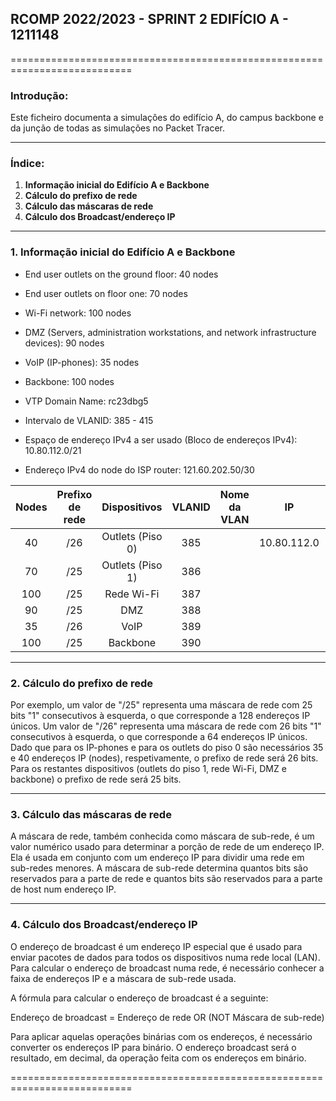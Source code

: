 ## RCOMP 2022/2023 - SPRINT 2 EDIFÍCIO A - 1211148 ##

===========================================================================

### Introdução: ###
Este ficheiro documenta a simulaçôes do edifício A, do campus backbone e da
junção de todas as simulações no Packet Tracer.

------------------------------------------------------------------------------------------------------------------------------------------------------------

### Índice: ###

1. **Informação inicial do Edifício A e Backbone**
2. **Cálculo do prefixo de rede**
3. **Cálculo das máscaras de rede**
4. **Cálculo dos Broadcast/endereço IP**

------------------------------------------------------------------------------------------------------------------------------------------------------------

### 1. Informação inicial do Edifício A e Backbone ###

- End user outlets on the ground floor: 40 nodes
- End user outlets on floor one: 70 nodes
- Wi-Fi network: 100 nodes
- DMZ (Servers, administration workstations, and network infrastructure devices): 90 nodes
- VoIP (IP-phones): 35 nodes
- Backbone: 100 nodes

- VTP Domain Name: rc23dbg5
- Intervalo de VLANID: 385 - 415
- Espaço de endereço IPv4 a ser usado (Bloco de endereços IPv4): 10.80.112.0/21
- Endereço IPv4 do node do ISP router: 121.60.202.50/30

| Nodes | Prefixo de rede |   Dispositivos   | VLANID | Nome da VLAN |     IP      | Primeiro IP | Último IP | Máscara de rede | Broadcast |
|:-----:|:---------------:|:----------------:|:------:|--------------|:-----------:|:-----------:|:---------:|-----------------|:---------:|
|  40   |       /26       | Outlets (Piso 0) |  385   |              | 10.80.112.0 |             |           |                 |           |
|  70   |       /25       | Outlets (Piso 1) |  386   |              |             |             |           |                 |           |
|  100  |       /25       |    Rede Wi-Fi    |  387   |              |             |             |           |                 |           |
|  90   |       /25       |       DMZ        |  388   |              |             |             |           |                 |           |
|  35   |       /26       |       VoIP       |  389   |              |             |             |           |                 |           |
|  100  |       /25       |     Backbone     |  390   |              |             |             |           |                 |           |

------------------------------------------------------------------------------------------------------------------------------------------------------------

### 2. Cálculo do prefixo de rede ###

Por exemplo, um valor de "/25" representa uma máscara de rede com 25 bits "1" consecutivos à esquerda, o que corresponde a 128 endereços IP únicos. Um valor
de "/26" representa uma máscara de rede com 26 bits "1" consecutivos à esquerda, o que corresponde a 64 endereços IP únicos. Dado que para os IP-phones e
para os outlets do piso 0 são necessários 35 e 40 endereços IP (nodes), respetivamente, o prefixo de rede será 26 bits. Para os restantes dispositivos 
(outlets do piso 1, rede Wi-Fi, DMZ e backbone) o prefixo de rede será 25 bits.

------------------------------------------------------------------------------------------------------------------------------------------------------------

### 3. Cálculo das máscaras de rede ###

A máscara de rede, também conhecida como máscara de sub-rede, é um valor numérico usado para determinar a porção de rede de um endereço IP. Ela é usada em
conjunto com um endereço IP para dividir uma rede em sub-redes menores. A máscara de sub-rede determina quantos bits são reservados para a parte de rede e
quantos bits são reservados para a parte de host num endereço IP.

------------------------------------------------------------------------------------------------------------------------------------------------------------

### 4. Cálculo dos Broadcast/endereço IP ###

O endereço de broadcast é um endereço IP especial que é usado para enviar pacotes de dados para todos os dispositivos numa rede local (LAN). Para calcular 
o endereço de broadcast numa rede, é necessário conhecer a faixa de endereços IP e a máscara de sub-rede usada.

A fórmula para calcular o endereço de broadcast é a seguinte:

Endereço de broadcast = Endereço de rede OR (NOT Máscara de sub-rede)

Para aplicar aquelas operaçôes binárias com os endereços, é necessário converter os endereços IP para binário.
O endereço broadcast será o resultado, em decimal, da operação feita com os endereços em binário.

===========================================================================